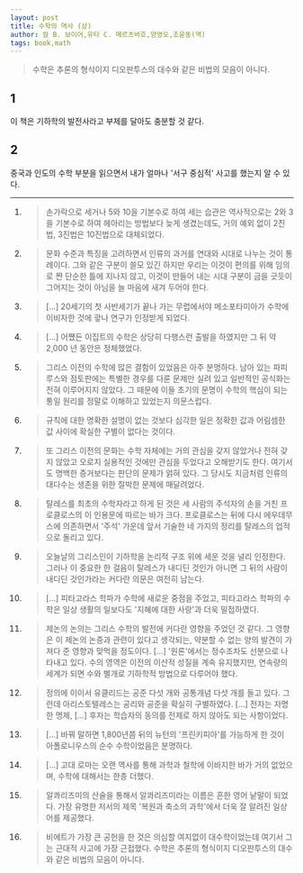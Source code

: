 ```yaml
---
layout: post
title: 수학의 역사 (상)
author: 칼 B. 보이어,유타 C. 메르츠바흐,양영오,조윤동(역)
tags: book,math
---
```


> 수학은 추론의 형식이지 디오판투스의 대수와 같은 비법의 모음이 아니다.

## 1
이 책은 기하학의 발전사라고 부제를 달아도 충분할 것 같다.

## 2
중국과 인도의 수학 부분을 읽으면서 내가 얼마나 '서구 중심적' 사고를 했는지 알 수 있다.

----

1. > 손가락으로 세거나 5와 10을 기본수로 하여 세는 습관은 역사적으로는 2와 3을 기본수로 하여 헤아리는 방법보다 늦게 생겼는데도, 거의 예외 없이 2진법, 3진법은 10진법으로 대체되었다.

2. > 문화 수준과 특징을 고려하면서 인류의 과거를 연대와 시대로 나누는 것이 통례이다. 그와 같은 구분이 쓸모 있긴 하지만 우리는 이것이 편의를 위해 임의로 짠 단순한 틀에 지나지 않고, 이것이 만들어 내는 시대 구분이 금을 긋듯이 그어지는 것이 아님을 늘 마음에 새겨 두어야 한다.

3. > [...] 20세기의 첫 사반세기가 끝나 가는 무렵에서야 메소포타미아가 수학에 이비자한 것에 괗나 연구가 인정받게 되었다.

4. > [...] 어쩄든 이집트의 수학은 상당히 다행스런 출발을 하였지만 그 뒤 약 2,000 년 동안은 정체했었다.

5. > 그리스 이전의 수학에 많은 결함이 있었음은 아주 분명하다. 남아 있는 파피루스와 점토판에는 특별한 경우를 다룬 문제만 실려 있고 일반적인 공식화는 전혀 이루어지지 않았다. 그 때문에 이들 초기의 문명이 수학의 핵심이 되는 통일 원리를 정말로 이해하고 있었는지 의문스럽다.

6. > 규칙에 대한 명확한 설명이 없는 것보다 심각한 일은 정확한 값과 어림셈한 값 사이에 확실한 구별이 없다는 것이다.

7. > 또 그리스 이전의 문화는 수학 자체에는 거의 관심을 갖지 않았거나 전혀 갖지 않았고 오로지 실용적인 것에만 관심을 두었다고 오해받기도 한다. 여기서도 명백한 증거보다는 판단의 문제가 얽혀 있다. 그 당시도 지금처럼 인류의 대다수는 생존을 위한 절박한 문제에 매달려었다.

8. > 탈레스를 최초의 수학자라고 하게 된 것은 세 사람의 주석자의 손을 거친 프로클로스의 이 인용문에 따르는 바가 크다. 프로클로스는 뒤에 다시 에우데무스에 의존하면서 '주석' 가운데 앞서 기술한 네 가지의 정리를 탈레스의 업적으로 돌리고 있다.

9. > 오늘날의 그리스인이 기하학을 논리적 구조 위에 세운 것을 널리 인정한다. 그러나 이 중요한 한 걸음이 탈레스가 내디딘 것인가 아니면 그 뒤의 사람이 내디딘 것인가라는 커다란 의문은 여전히 남는다.

10. > [...] 피타고라스 학파가 수학에 새로운 중점을 주었고, 피타고라스 학파의 수학은 일상 생활의 일보다도 '지혜에 대한 사랑'과 더욱 밀접하였다.

11. > 제논의 논의는 그리스 수학의 발전에 커다란 영향을 주었던 것 같다. 그 영향은 이 제논의 논증과 관련이 있다고 생각되는, 약분할 수 없는 양의 발견이 가져다 준 영향과 맞먹을 정도이다. [...] '원론'에서는 정수조차도 선분으로 나타내고 있다. 수의 영역은 이전의 이산적 성질을 계속 유지했지만, 연속량의 세계가 되면 수와 별개로 기하학적 방법으로 다루어야 했다.

12. > 정의에 이이서 유클리드는 공준 다섯 개와 공통개념 다섯 개를 들고 있다. 그런데 아리스토텔레스는 공리와 공준을 확실히 구별하였다. [...] 전자는 자명한 명제, [...] 후자는 학습자의 동의를 전제로 하지 않아도 되는 사항이었다.

13. > [...] 바꿔 말하면 1,800년쯤 뒤의 뉴턴의 '프린키피아'를 가능하게 한 것이 아폴로니우스의 순수 수학이었음은 분명하다.

14. > [...] 고대 로마는 오랜 역사를 통해 과학과 철학에 이바지한 바가 거의 없었으며, 수학에 대해서는 한층 더했다.

15. > 알콰리즈미의 산술을 통해서 알콰리즈미라는 이름은 흔한 영어 낱말이 되었다. 가장 유명한 저서의 제목 '복원과 축소의 과학'에서 더욱 잘 알려진 일상어를 제공했다.

16. > 비에트가 가장 큰 공헌을 한 것은 의심할 여지없이 대수학이었는데 여기서 그는 근대적 사고에 가장 근접했다. 수학은 추론의 형식이지 디오판투스의 대수와 같은 비법의 모음이 아니다.
